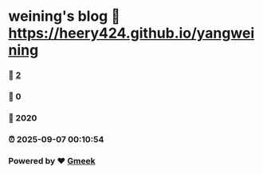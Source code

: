 # weining's blog :link: https://heery424.github.io/yangweining 
### :page_facing_up: [2](https://heery424.github.io/yangweining/tag.html) 
### :speech_balloon: 0 
### :hibiscus: 2020 
### :alarm_clock: 2025-09-07 00:10:54 
### Powered by :heart: [Gmeek](https://github.com/Meekdai/Gmeek)
